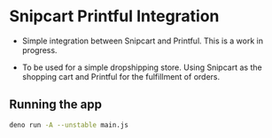 # Snipcart Printful Integration

- Simple integration between Snipcart and Printful. This is a work in progress.

- To be used for a simple dropshipping store. Using Snipcart as the shopping cart and Printful for the fulfillment of orders.

## Running the app

```bash
deno run -A --unstable main.js
```
